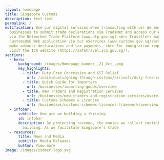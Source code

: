 ```yaml
---
layout: homepage
title: Singapore Customs
description: test test
permalink: /
notification: Use our digital services when transacting with us! We encourage
  businesses to submit trade declarations via TradeNet and access our eServices
  via the Networked Trade Platform (www.ntp.gov.sg).<br> Travellers may use the
  Customs@SG Web application via our eServices (www.customs.gov.sg/services) to
  make advance declarations and tax payments. <br> For immigration requirements,
  visit the ICA website (https://safetravel.ica.gov.sg/).
sections:
  - hero:
      background: /images/Homepage_banner__21_Oct_.png
      key_highlights:
        - title: Duty-Free Concession and GST Relief
          url: /individuals/going-through-customs/arrivals/duty-free-concession-and-gst-relief
        - title: Quick Guide for Importers
          url: /businesses/importing-goods/overview
        - title: New Traders and Registration Services
          url: /businesses/new-traders-and-registration-services/overview
        - title: Customs Schemes & Licences
          url: /businesses/customs-schemes-licences-framework/overview
  - infobar:
      subtitle: How are we building a thriving
      id: infobar
      description: By protecting revenue, the monies we collect contribute to nation
        building. As we facilitate Singapore's trade
  - resources:
      title: News and Media
      subtitle: Media Releases
      button: View more
image: /images/isomer-logo.svg
---
```

